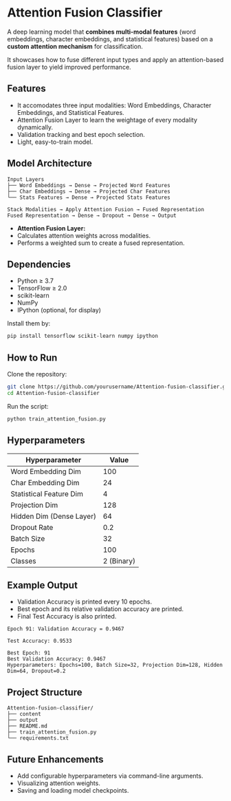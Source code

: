 # Attention Fusion Classifier

A deep learning model that **combines multi-modal features** (word embeddings, character embeddings, and statistical features) based on a **custom attention mechanism** for classification.

It showcases how to fuse different input types and apply an attention-based fusion layer to yield improved performance.

## Features

- It accomodates three input modalities: Word Embeddings, Character Embeddings, and Statistical Features.
- Attention Fusion Layer to learn the weightage of every modality dynamically.
- Validation tracking and best epoch selection.
- Light, easy-to-train model.

## Model Architecture

```
Input Layers
├── Word Embeddings → Dense → Projected Word Features
├── Char Embeddings → Dense → Projected Char Features
└── Stats Features → Dense → Projected Stats Features

Stack Modalities → Apply Attention Fusion → Fused Representation
Fused Representation → Dense → Dropout → Dense → Output
```

- **Attention Fusion Layer:**
- Calculates attention weights across modalities.
- Performs a weighted sum to create a fused representation.

## Dependencies

- Python ≥ 3.7
- TensorFlow ≥ 2.0
- scikit-learn
- NumPy
- IPython (optional, for display)

Install them by:

```bash
pip install tensorflow scikit-learn numpy ipython
```

## How to Run
Clone the repository:

```bash
git clone https://github.com/yourusername/Attention-fusion-classifier.git
cd Attention-fusion-classifier
```

Run the script:
```python
python train_attention_fusion.py
```

## Hyperparameters

| Hyperparameter | Value |
|---------------------------|--------------|
| Word Embedding Dim | 100 |
| Char Embedding Dim | 24 |
| Statistical Feature Dim | 4
| Projection Dim | 128
| Hidden Dim (Dense Layer) | 64
| Dropout Rate | 0.2 |
| Batch Size | 32 |
| Epochs | 100 |
| Classes | 2 (Binary) |

## Example Output
- Validation Accuracy is printed every 10 epochs.
- Best epoch and its relative validation accuracy are printed.
- Final Test Accuracy is also printed.

```
Epoch 91: Validation Accuracy = 0.9467

Test Accuracy: 0.9533

Best Epoch: 91
Best Validation Accuracy: 0.9467
Hyperparameters: Epochs=100, Batch Size=32, Projection Dim=128, Hidden Dim=64, Dropout=0.2
```

## Project Structure

```
Attention-fusion-classifier/
├── content
├── output
├── README.md
├── train_attention_fusion.py
└── requirements.txt
```
## Future Enhancements
- Add configurable hyperparameters via command-line arguments.
- Visualizing attention weights.
- Saving and loading model checkpoints.
